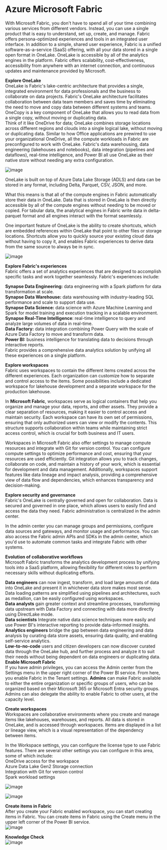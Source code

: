 # Azure Microsoft Fabric
With Microsoft Fabric, you don't have to spend all of your time combining various services from different vendors. Instead, you can use a single product that is easy to understand, set up, create, and manage. Fabric offers persona-optimized experiences and tools in an integrated user interface.
In addition to a simple, shared user experience, Fabric is a unified software-as-a-service (SaaS) offering, with all your data stored in a single open format in OneLake. OneLake is accessible by all of the analytics engines in the platform. Fabric offers scalability, cost-effectiveness, accessibility from anywhere with an internet connection, and continuous updates and maintenance provided by Microsoft.

**Explore OneLake**  
OneLake is Fabric's lake-centric architecture that provides a single, integrated environment for data professionals and the business to collaborate on data projects. Fabric's OneLake architecture facilitates collaboration between data team members and saves time by eliminating the need to move and copy data between different systems and teams. OneCopy is a key component of OneLake that allows you to read data from a single copy, without moving or duplicating data.  
Think of it like OneDrive for data; OneLake combines storage locations across different regions and clouds into a single logical lake, without moving or duplicating data. Similar to how Office applications are prewired to use your organizational OneDrive, all the compute workloads in Fabric are preconfigured to work with OneLake. Fabric's data warehousing, data engineering (lakehouses and notebooks), data integration (pipelines and dataflows), real-time intelligence, and Power BI all use OneLake as their native store without needing any extra configuration.

![image](https://github.com/user-attachments/assets/20878605-ffe7-4e56-94aa-148d65c78b88)

OneLake is built on top of Azure Data Lake Storage (ADLS) and data can be stored in any format, including Delta, Parquet, CSV, JSON, and more.  

What this means is that all of the compute engines in Fabric automatically store their data in OneLake. Data that is stored in OneLake is then directly accessible by all of the compute engines without needing to be moved or copied. For tabular data, the analytical engines in Fabric write data in delta-parquet format and all engines interact with the format seamlessly.  

One important feature of OneLake is the ability to create shortcuts, which are embedded references within OneLake that point to other files or storage locations. Shortcuts allow you to quickly source your existing cloud data without having to copy it, and enables Fabric experiences to derive data from the same source to always be in sync.  

![image](https://github.com/user-attachments/assets/ba7e1900-592d-4dc0-9cef-78f7bf130b2e)

**Explore Fabric's experiences**  
Fabric offers a set of analytics experiences that are designed to accomplish specific tasks and work together seamlessly. Fabric's experiences include:  

**Synapse Data Engineering:** data engineering with a Spark platform for data transformation at scale.  
**Synapse Data Warehouse:** data warehousing with industry-leading SQL performance and scale to support data use.  
**Synapse Data Science:** data science with Azure Machine Learning and Spark for model training and execution tracking in a scalable environment.  
**Synapse Real-Time Intelligence**: real-time intelligence to query and analyze large volumes of data in real-time.  
**Data Factory:** data integration combining Power Query with the scale of Azure Data Factory to move and transform data.  
**Power BI:** business intelligence for translating data to decisions through interactive reports.  
Fabric provides a comprehensive data analytics solution by unifying all these experiences on a single platform.  

**Explore workspaces**  
Fabric uses workspaces to contain the different items created across the different experiences. Each organization can customize how to separate and control access to the items. Some possibilities include a dedicated workspace for lakehouse development and a separate workspace for the production lakehouse.  

In **Microsoft Fabric**, workspaces serve as logical containers that help you organize and manage your data, reports, and other assets. They provide a clear separation of resources, making it easier to control access and maintain security. Each workspace can have its own set of permissions, ensuring that only authorized users can view or modify the contents. This structure supports collaboration within teams while maintaining strict access control, which is crucial for both business and IT users.  

Workspaces in Microsoft Fabric also offer settings to manage compute resources and integrate with Git for version control. You can configure compute settings to optimize performance and cost, ensuring that your resources are used efficiently. Git integration allows you to track changes, collaborate on code, and maintain a history of your work, which is essential for development and data management. Additionally, workspaces support features like data lineage and impact analysis, providing a comprehensive view of data flow and dependencies, which enhances transparency and decision-making.  

**Explore security and governance**  
Fabric's OneLake is centrally governed and open for collaboration. Data is secured and governed in one place, which allows users to easily find and access the data they need. Fabric administration is centralized in the admin center.  

In the admin center you can manage groups and permissions, configure data sources and gateways, and monitor usage and performance. You can also access the Fabric admin APIs and SDKs in the admin center, which you'd use to automate common tasks and integrate Fabric with other systems.  

**Evolution of collaborative workflows**  
Microsoft Fabric transforms the analytics development process by unifying tools into a SaaS platform, allowing flexibility for different roles to perform necessary skills without duplicating efforts.  

**Data engineers** can now ingest, transform, and load large amounts of data into OneLake and present it in whichever data store makes most sense. Data loading patterns are simplified using pipelines and architectures, such as medallion, can be easily configured using workspaces.  
**Data analysts** gain greater context and streamline processes, transforming data upstream with Data Factory and connecting with data more directly using DirectLake mode.  
**Data scientists** Integrate native data science techniques more easily and use Power BI's interactive reporting to provide data-informed insights.  
**Analytics engineers** bridge the gap between data engineering and data analysis by curating data store assets, ensuring data quality, and enabling self-service analytics.  
**Low-to-no-code** users and citizen developers can now discover curated data through the OneLake hub, and further process and analyze it to suit their needs without being dependent on data engineers or duplicating data.  
**Enable Microsoft Fabric**  
If you have admin privileges, you can access the Admin center from the Settings menu in the upper right corner of the Power BI service. From here, you enable Fabric in the Tenant settings.
**Admins** can make Fabric available to either the entire organization or specific groups of users, who can be organized based on their Microsoft 365 or Microsoft Entra security groups. Admins can also delegate the ability to enable Fabric to other users, at the capacity level.  

**Create workspaces**  
Workspaces are collaborative environments where you create and manage items like lakehouses, warehouses, and reports. All data is stored in OneLake, and is accessed through workspaces. Items are displayed in a list or lineage view, which is a visual representation of the dependency between items.  

In the Workspace settings, you can configure the license type to use Fabric features. There are several other settings you can configure in this area, some of which include:  
OneDrive access for the workspace  
Azure Data Lake Gen2 Storage connection  
Integration with Git for version control  
Spark workload settings  

![image](https://github.com/user-attachments/assets/f566ea70-f7db-49fc-a0d7-947da4d0d7d4)

![image](https://github.com/user-attachments/assets/481cde68-8b13-4735-8fdd-05d89d2a0c7b)

**Create items in Fabric**  
After you create your Fabric enabled workspace, you can start creating items in Fabric. You can create items in Fabric using the Create menu in the upper left corner of the Power BI service.  
![image](https://github.com/user-attachments/assets/21d7a67b-96ca-4d16-8f50-3eea1da3fbbf)

**Knowledge Check**  
![image](https://github.com/user-attachments/assets/7e70da1b-9308-4001-a6da-ed2c44822948)
